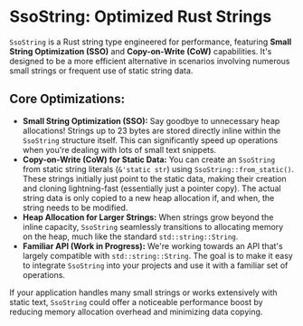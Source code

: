 # SsoString: Optimized Rust Strings

`SsoString` is a Rust string type engineered for performance, featuring **Small String Optimization (SSO)** and **Copy-on-Write (CoW)** capabilities. It's designed to be a more efficient alternative in scenarios involving numerous small strings or frequent use of static string data.

## Core Optimizations:

* **Small String Optimization (SSO):** Say goodbye to unnecessary heap allocations! Strings up to 23 bytes are stored directly inline within the `SsoString` structure itself. This can significantly speed up operations when you're dealing with lots of small text snippets.
* **Copy-on-Write (CoW) for Static Data:** You can create an `SsoString` from static string literals (`&'static str`) using `SsoString::from_static()`. These strings initially just point to the static data, making their creation and cloning lightning-fast (essentially just a pointer copy). The actual string data is only copied to a new heap allocation if, and when, the string needs to be modified.
* **Heap Allocation for Larger Strings:** When strings grow beyond the inline capacity, `SsoString` seamlessly transitions to allocating memory on the heap, much like the standard `std::string::String`.
* **Familiar API (Work in Progress):** We're working towards an API that's largely compatible with `std::string::String`. The goal is to make it easy to integrate `SsoString` into your projects and use it with a familiar set of operations.

If your application handles many small strings or works extensively with static text, `SsoString` could offer a noticeable performance boost by reducing memory allocation overhead and minimizing data copying.